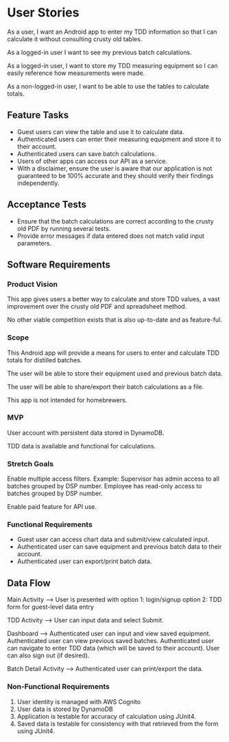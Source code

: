 # User Stories

As a user, I want an Android app to enter my TDD information so that I can calculate it without consulting crusty old tables.

As a logged-in user I want to see my previous batch calculations.

As a logged-in user, I want to store my TDD measuring equipment so I can easily reference how measurements were made.

As a non-logged-in user, I want to be able to use the tables to calculate totals.

## Feature Tasks

- Guest users can view the table and use it to calculate data.
- Authenticated users can enter their measuring equipment and store it to their account.
- Authenticated users can save batch calculations.
- Users of other apps can access our API as a service.
- With a disclaimer, ensure the user is aware that our application is not guaranteed to be 100% accurate and they should verify their findings independently.

## Acceptance Tests

- Ensure that the batch calculations are correct according to the crusty old PDF by running several tests.
- Provide error messages if data entered does not match valid input parameters.

## Software Requirements

### Product Vision

This app gives users a better way to calculate and store TDD values, a vast improvement over the crusty old PDF and spreadsheet method.

No other viable competition exists that is also up-to-date and as feature-ful.

### Scope

This Android app will provide a means for users to enter and calculate TDD totals for distilled batches.

The user will be able to store their equipment used and previous batch data.

The user will be able to share/export their batch calculations as a file.

This app is not intended for homebrewers.

### MVP

User account with persistent data stored in DynamoDB.

TDD data is available and functional for calculations.

### Stretch Goals

Enable multiple access filters. Example: Supervisor has admin access to all batches grouped by DSP number. Employee has read-only access to batches grouped by DSP number.

Enable paid feature for API use.

### Functional Requirements

- Guest user can access chart data and submit/view calculated input.
- Authenticated user can save equipment and previous batch data to their account.
- Authenticated user can export/print batch data.

## Data Flow

Main Activity --> User is presented with option 1: login/signup
option 2: TDD form for guest-level data entry

TDD Activity --> User can input data and select Submit.

Dashboard --> Authenticated user can input and view saved equipment.
Authenticated user can view previous saved batches.
Authenticated user can navigate to enter TDD data (which will be saved to their account).
User can also sign out (if desired).

Batch Detail Activity --> Authenticated user can print/export the data.

### Non-Functional Requirements

1. User identity is managed with AWS Cognito
2. User data is stored by DynamoDB
3. Application is testable for accuracy of calculation using JUnit4.
4. Saved data is testable for consistency with that retrieved from the form using JUnit4.
